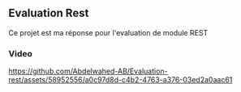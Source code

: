 ## Evaluation Rest
Ce projet est ma réponse pour l'evaluation de module REST
### Video
https://github.com/Abdelwahed-AB/Evaluation-rest/assets/58952556/a0c97d8d-c4b2-4763-a376-03ed2a0aac61

